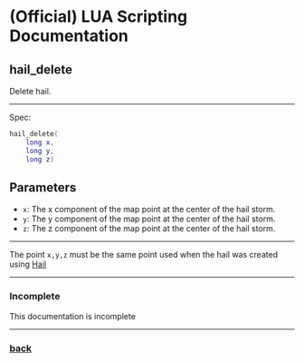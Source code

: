 
# (Official) LUA Scripting Documentation

## hail_delete

Delete hail.

___

Spec:

```lua
hail_delete(
	long x,
	long y,
	long z)
```

## Parameters

- `x`: The x component of the map point at the center of the hail storm.
- `y`: The y component of the map point at the center of the hail storm.
- `z`: The z component of the map point at the center of the hail storm.

___

The point `x,y,z` must be the same point used when the hail was created using [Hail](hail)

___

### Incomplete

This documentation is incomplete

___

### [back](../weather)
